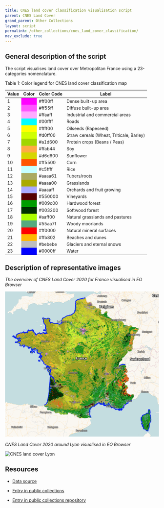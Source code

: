 ```yaml
---
title: CNES land cover classification visualisation script
parent: CNES Land Cover
grand_parent: Other Collections
layout: script
permalink: /other_collections/cnes_land_cover_classification/
nav_exclude: true
---
```



## General description of the script
The script visualises land cover over Metropolitan France using a 23-categories nomenclature.

Table 1: Color legend for CNES land cover classification map
<table>
  <thead>
    <tr>
      <th>Value</th>
      <th>Color</th>
      <th>Color Code</th>
      <th>Label</th>
    </tr>
  </thead>
  <tbody>
    <tr>
      <td>1</td>
      <td bgcolor="#ff00ff"></td>
      <td>#ff00ff</td>
      <td>Dense built-up area</td>
    </tr>
    <tr>
      <td>2</td>
      <td bgcolor="#ff55ff"></td>
      <td>#ff55ff</td>
      <td>Diffuse built-up area</td>
    </tr>
    <tr>
      <td>3</td>
      <td bgcolor="#ffaaff"></td>
      <td>#ffaaff</td>
      <td>Industrial and commercial areas</td>
    </tr>
    <tr>
      <td>4</td>
      <td bgcolor="#00ffff"></td>
      <td>#00ffff</td>
      <td>Roads</td>
    </tr>
    <tr>
      <td>5</td>
      <td bgcolor="#ffff00"></td>
      <td>#ffff00</td>
      <td>Oilseeds (Rapeseed)</td>
    </tr>
    <tr>
      <td>6</td>
      <td bgcolor="#d0ff00"></td>
      <td>#d0ff00</td>
      <td>Straw cereals (Wheat, Triticale, Barley)</td>
    </tr>
    <tr>
      <td>7</td>
      <td bgcolor="#a1d600"></td>
      <td>#a1d600</td>
      <td>Protein crops (Beans / Peas)</td>
    </tr>
    <tr>
      <td>8</td>
      <td bgcolor="#ffab44"></td>
      <td>#ffab44</td>
      <td>Soy</td>
    </tr>
    <tr>
      <td>9</td>
      <td bgcolor="#d6d600"></td>
      <td>#d6d600</td>
      <td>Sunflower</td>
    </tr>
    <tr>
      <td>10</td>
      <td bgcolor="#ff5500"></td>
      <td>#ff5500</td>
      <td>Corn</td>
    </tr>
    <tr>
      <td>11</td>
      <td bgcolor="#c5ffff"></td>
      <td>#c5ffff</td>
      <td>Rice</td>
    </tr>
    <tr>
      <td>12</td>
      <td bgcolor="#aaaa61"></td>
      <td>#aaaa61</td>
      <td>Tubers/roots</td>
    </tr>
    <tr>
      <td>13</td>
      <td bgcolor="#aaaa00"></td>
      <td>#aaaa00</td>
      <td>Grasslands</td>
    </tr>
    <tr>
      <td>14</td>
      <td bgcolor="#aaaaff"></td>
      <td>#aaaaff</td>
      <td>Orchards and fruit growing</td>
    </tr>
    <tr>
      <td>15</td>
      <td bgcolor="#550000"></td>
      <td>#550000</td>
      <td>Vineyards</td>
    </tr>
    <tr>
      <td>16</td>
      <td bgcolor="#009c00"></td>
      <td>#009c00</td>
      <td>Hardwood forest</td>
    </tr>
    <tr>
      <td>17</td>
      <td bgcolor="#003200"></td>
      <td>#003200</td>
      <td>Softwood forest</td>
    </tr>
    <tr>
      <td>18</td>
      <td bgcolor="#aaff00"></td>
      <td>#aaff00</td>
      <td>Natural grasslands and pastures</td>
    </tr>
    <tr>
      <td>19</td>
      <td bgcolor="#55aa7f"></td>
      <td>#55aa7f</td>
      <td>Woody moorlands</td>
    </tr>
    <tr>
      <td>20</td>
      <td bgcolor="#ff0000"></td>
      <td>#ff0000</td>
      <td>Natural mineral surfaces</td>
    </tr>
    <tr>
      <td>21</td>
      <td bgcolor="#ffb802"></td>
      <td>#ffb802</td>
      <td>Beaches and dunes</td>
    </tr>
    <tr>
      <td>22</td>
      <td bgcolor="#bebebe"></td>
      <td>#bebebe</td>
      <td>Glaciers and eternal snows</td>
    </tr>
    <tr>
      <td>23</td>
      <td bgcolor="#0000ff"></td>
      <td>#0000ff</td>
      <td>Water</td>
    </tr>
  </tbody>
</table>

## Description of representative images
*The overview of CNES Land Cover 2020 for France visualised in EO Browser*

![CNES land cover France overview](fig/cnes-land-cover-map-france-overview.png)

*CNES Land Cover 2020 around Lyon visualised in EO Browser*

![CNES land cover Lyon](fig/cnes-land-cover-map-lyon.png)

## Resources

- [Data source](https://www.theia-land.fr/en/product/land-cover-map/)

- [Entry in public collections](https://collections.sentinel-hub.com/cnes-land-cover-map/)

- [Entry in public collections repository](https://github.com/sentinel-hub/public-collections/tree/main/collections/cnes-land-cover-map/)

